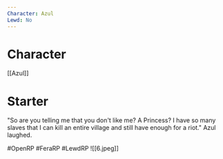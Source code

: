 ```yaml
---
Character: Azul
Lewd: No
---
```

# Character
[[Azul]]

# Starter
"So are you telling me that you don't like me? A Princess? I have so many slaves that I can kill an entire village and still have enough for a riot." Azul laughed.

  

#OpenRP #FeraRP #LewdRP 
![[6.jpeg]]